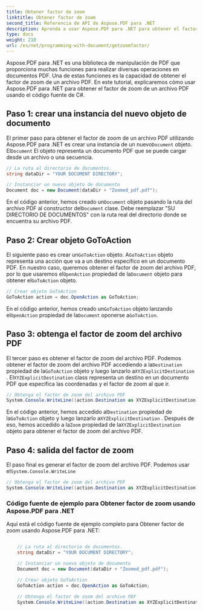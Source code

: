 ```yaml
---
title: Obtener factor de zoom
linktitle: Obtener factor de zoom
second_title: Referencia de API de Aspose.PDF para .NET
description: Aprenda a usar Aspose.PDF para .NET para obtener el factor de zoom de un archivo PDF con esta guía paso a paso.
type: docs
weight: 210
url: /es/net/programming-with-document/getzoomfactor/
---
```

Aspose.PDF para .NET es una biblioteca de manipulación de PDF que proporciona muchas funciones para realizar diversas operaciones en documentos PDF. Una de estas funciones es la capacidad de obtener el factor de zoom de un archivo PDF. En este tutorial, explicaremos cómo usar Aspose.PDF para .NET para obtener el factor de zoom de un archivo PDF usando el código fuente de C#.


## Paso 1: crear una instancia del nuevo objeto de documento

 El primer paso para obtener el factor de zoom de un archivo PDF utilizando Aspose.PDF para .NET es crear una instancia de un nuevo`Document` objeto. El`Document` El objeto representa un documento PDF que se puede cargar desde un archivo o una secuencia.

```csharp
// La ruta al directorio de documentos.
string dataDir = "YOUR DOCUMENT DIRECTORY";

// Instanciar un nuevo objeto de documento
Document doc = new Document(dataDir + "Zoomed_pdf.pdf");
```

 En el código anterior, hemos creado un`Document` objeto pasando la ruta del archivo PDF al constructor del`Document` clase. Debe reemplazar "SU DIRECTORIO DE DOCUMENTOS" con la ruta real del directorio donde se encuentra su archivo PDF.

## Paso 2: Crear objeto GoToAction

 El siguiente paso es crear un`GoToAction` objeto. A`GoToAction` objeto representa una acción que va a un destino específico en un documento PDF. En nuestro caso, queremos obtener el factor de zoom del archivo PDF, por lo que usaremos el`OpenAction` propiedad de la`Document` objeto para obtener el`GoToAction` objeto.

```csharp
// Crear objeto GoToAction
GoToAction action = doc.OpenAction as GoToAction;
```

 En el código anterior, hemos creado un`GoToAction` objeto lanzando el`OpenAction` propiedad de la`Document` oponerse a`GoToAction`.

## Paso 3: obtenga el factor de zoom del archivo PDF

El tercer paso es obtener el factor de zoom del archivo PDF. Podemos obtener el factor de zoom del archivo PDF accediendo a la`Destination` propiedad de la`GoToAction` objeto y luego lanzarlo a`XYZExplicitDestination` . El`XYZExplicitDestination` class representa un destino en un documento PDF que especifica las coordenadas y el factor de zoom al que ir.

```csharp
// Obtenga el factor de zoom del archivo PDF
System.Console.WriteLine((action.Destination as XYZExplicitDestination).Zoom); // Valor de zoom del documento;
```

 En el código anterior, hemos accedido al`Destination` propiedad de la`GoToAction` objeto y luego lanzarlo a`XYZExplicitDestination` . Después de eso, hemos accedido a la`Zoom` propiedad de la`XYZExplicitDestination` objeto para obtener el factor de zoom del archivo PDF.

## Paso 4: salida del factor de zoom

 El paso final es generar el factor de zoom del archivo PDF. Podemos usar el`System.Console.WriteLine`

```csharp
// Obtenga el factor de zoom del archivo PDF
System.Console.WriteLine((action.Destination as XYZExplicitDestination).Zoom); // Valor de zoom del documento;
```        

### Código fuente de ejemplo para Obtener factor de zoom usando Aspose.PDF para .NET

Aquí está el código fuente de ejemplo completo para Obtener factor de zoom usando Aspose.PDF para .NET:

```csharp

	// La ruta al directorio de documentos.
	string dataDir = "YOUR DOCUMENT DIRECTORY";

	// Instanciar un nuevo objeto de documento
	Document doc = new Document(dataDir + "Zoomed_pdf.pdf");

	// Crear objeto GoToAction
	GoToAction action = doc.OpenAction as GoToAction;
	
	// Obtenga el factor de zoom del archivo PDF
	System.Console.WriteLine((action.Destination as XYZExplicitDestination).Zoom); // Valor de zoom del documento;
	
```
